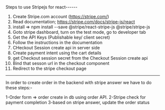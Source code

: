 Steps to use Stripejs for react------

1. Create Stripe.com account (https://stripe.com/)
2. Read documentation; https://stripe.com/docs/stripe-js/react
3. install => npm install --save @stripe/react-stripe-js @stripe/stripe-js
4. Goto stripe dashboard, turn on the test mode, go to developer tab
5. Get the API Keys (Publishable key/ client secret)
6. Follow the instructions in the documentation
7. CHeckout Session create api in server side
8. Create payment intent using the cart details
9. get Checkout session secret from the Checkout Session create api
10. Bind that sesson url in the checkout component
11. Redirect to the stripe checkout page

--------------------------------------------

In order to create order in the backend with stripe answer we have to do these steps:-

1-Order form => order create in db using order API.
2-Stripe check for payment completion
3-based on stripe answer, update the order status




